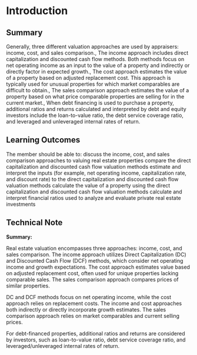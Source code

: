 # Introduction



## Summary

Generally, three different valuation approaches are used by appraisers: income, cost, and sales comparison., The income approach includes direct capitalization and discounted cash flow methods. Both methods focus on net operating income as an input to the value of a property and indirectly or directly factor in expected growth., The cost approach estimates the value of a property based on adjusted replacement cost. This approach is typically used for unusual properties for which market comparables are difficult to obtain., The sales comparison approach estimates the value of a property based on what price comparable properties are selling for in the current market., When debt financing is used to purchase a property, additional ratios and returns calculated and interpreted by debt and equity investors include the loan-to-value ratio, the debt service coverage ratio, and leveraged and unleveraged internal rates of return.

## Learning Outcomes

The member should be able to: discuss the income, cost, and sales comparison approaches to valuing real estate properties compare the direct capitalization and discounted cash flow valuation methods estimate and interpret the inputs (for example, net operating income, capitalization rate, and discount rate) to the direct capitalization and discounted cash flow valuation methods calculate the value of a property using the direct capitalization and discounted cash flow valuation methods calculate and interpret financial ratios used to analyze and evaluate private real estate investments

## Technical Note

**Summary:**

Real estate valuation encompasses three approaches: income, cost, and sales comparison. The income approach utilizes Direct Capitalization (DC) and Discounted Cash Flow (DCF) methods, which consider net operating income and growth expectations. The cost approach estimates value based on adjusted replacement cost, often used for unique properties lacking comparable sales. The sales comparison approach compares prices of similar properties.

DC and DCF methods focus on net operating income, while the cost approach relies on replacement costs. The income and cost approaches both indirectly or directly incorporate growth estimates. The sales comparison approach relies on market comparables and current selling prices.

For debt-financed properties, additional ratios and returns are considered by investors, such as loan-to-value ratio, debt service coverage ratio, and leveraged/unleveraged internal rates of return.